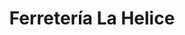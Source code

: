 ---
title: "Ferretería La Helice"
url: /ciudad-autonoma-de-buenos-aires/ferreteria-la-helice/
shop: Eisenwaren
---